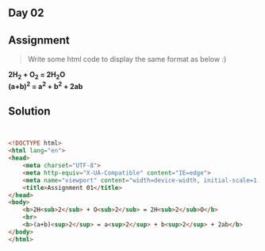 ## Day 02



## Assignment 

> Write some html code to display the same format as below :)

 <b>2H<sub>2</sub> + O<sub>2</sub> = 2H<sub>2</sub>O</b>
    <br>
 <b>(a+b)<sup>2</sup> = a<sup>2</sup> + b<sup>2</sup> + 2ab</b>


## Solution


```html


<!DOCTYPE html>
<html lang="en">
<head>
    <meta charset="UTF-8">
    <meta http-equiv="X-UA-Compatible" content="IE=edge">
    <meta name="viewport" content="width=device-width, initial-scale=1.0">
    <title>Assignment 01</title>
</head>
<body>
    <b>2H<sub>2</sub> + O<sub>2</sub> = 2H<sub>2</sub>O</b>
    <br>
    <b>(a+b)<sup>2</sup> = a<sup>2</sup> + b<sup>2</sup> + 2ab</b>
</body>
</html>

```
